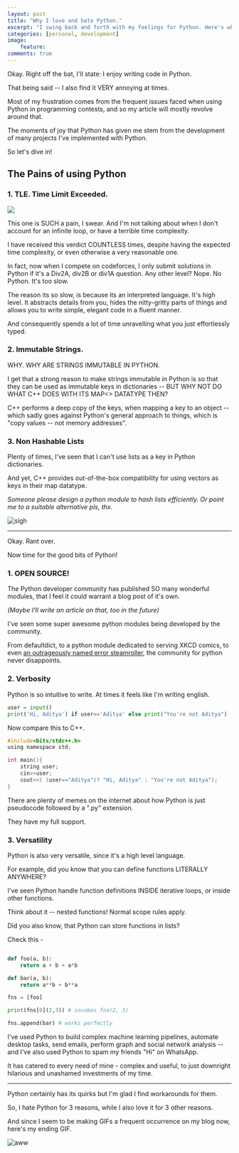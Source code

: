 ```yaml
---
layout: post
title: "Why I love and hate Python."
excerpt: "I swing back and forth with my feelings for Python. Here's why."
categories: [personal, development]
image:
    feature: 
comments: true
---
```


Okay. Right off the bat, I'll state: I enjoy writing code in Python.

That being said -- I also find it VERY annoying at times.

Most of my frustration comes from the frequent issues faced when using Python in programming contests, and so my article will mostly revolve around that.

The moments of joy that Python has given me stem from the development of many projects I've implemented with Python. 

So let's dive in!

## The Pains of using Python

### 1. TLE. Time Limit Exceeded.

![](../../../img/tlepython.gif)

This one is SUCH a pain, I swear. And I'm not talking about when I don't account for an infinite loop, or have a terrible time complexity.

I have received this verdict COUNTLESS times, despite having the expected time complexity, or even otherwise a very reasonable one.

In fact, now when I compete on codeforces, I only submit solutions in Python if it's a Div2A, div2B or div1A question. Any other level? Nope. No Python. It's too slow.

The reason its so slow, is because its an interpreted language. It's high level. It abstracts details from you, hides the nitty-gritty parts of things and allows you to write simple, elegant code in a fluent manner.

And consequently spends a lot of time unravelling what you just effortlessly typed. 

### 2. Immutable Strings.

WHY. WHY ARE STRINGS IMMUTABLE IN PYTHON. 

I get that a strong reason to make strings immutable in Python is so that they can be used as immutable keys in dictionaries -- BUT WHY NOT DO WHAT C++ DOES WITH ITS MAP<> DATATYPE THEN?

C++ performs a deep copy of the keys, when mapping a key to an object -- which sadly goes against Python's general approach to things, which is "copy values -- not memory addresses".

### 3. Non Hashable Lists

Plenty of times, I've seen that I can't use lists as a key in Python dictionaries. 

And yet, C++ provides out-of-the-box compatibility for using vectors as keys in their map datatype. 

*Someone please design a python module to hash lists efficiently. Or point me to a suitable alternative pls, thx.*

![sigh](https://media.giphy.com/media/l0K4jwyp6FZa9phyU/giphy.gif)

------

Okay. Rant over.

Now time for the good bits of Python!

### 1. OPEN SOURCE!

The Python developer community has published SO many wonderful modules, that I feel it could warrant a blog post of it's own. 

*(Maybe I'll write an article on that, too in the future)*

I've seen some super awesome python modules being developed by the community.

From defaultdict, to a python module dedicated to serving XKCD comics, to even <a href="https://github.com/ajalt/fuckitpy">an outrageously named error steamroller</a>, the community for python never disappoints.

### 2. Verbosity

Python is so intuitive to write. At times it feels like I'm writing english.

```python
user = input()
print('Hi, Aditya') if user=='Aditya' else print("You're not Aditya")
```

Now compare this to C++.

```c
#include<bits/stdc++.h>
using namespace std;

int main(){
	string user;
	cin>>user;
	cout<<( (user=="Aditya")? "Hi, Aditya" : "You're not Aditya");	
}
```

There are plenty of memes on the internet about how Python is just pseudocode followed by a ".py" extension.

They have my full support. 

### 3. Versatility

Python is also very versatile, since it's a high level language.

For example, did you know that you can define functions LITERALLY ANYWHERE?

I've seen Python handle function definitions INSIDE iterative loops, or inside other functions.

Think about it -- nested functions! Normal scope rules apply.

Did you also know, that Python can store functions in lists?

Check this -

```python

def foo(a, b):
	return a + b + a*b

def bar(a, b):
	return a**b + b**a

fns = [foo]

print(fns[0](2,3)) # invokes foo(2, 3)

fns.append(bar) # works perfectly
```

I've used Python to build complex machine learning pipelines, automate desktop tasks, send emails, perform graph and social network analysis -- and I've also used Python to spam my friends "Hi" on WhatsApp.

It has catered to every need of mine - complex and useful, to just downright hilarious and unashamed investments of my time.

---

Python certainly has its quirks but I'm glad I find workarounds for them.

So, I hate Python for 3 reasons, while I also love it for 3 other reasons.

And since I seem to be making GIFs a frequent occurrence on my blog now, here's my ending GIF.

![aww](https://media.giphy.com/media/jyn0Uqr9Ov8AmqqK6n/giphy.gif)